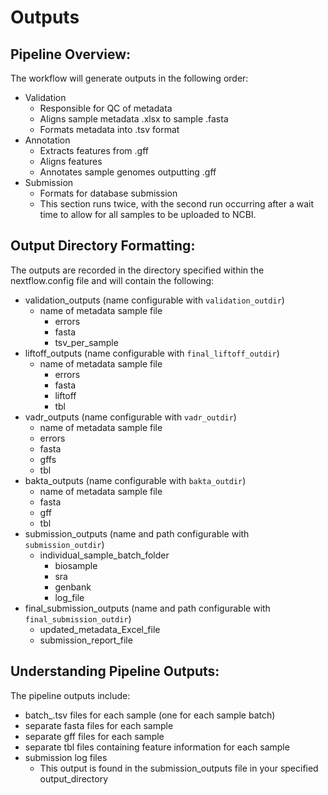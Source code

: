 # Outputs

## Pipeline Overview:

The workflow will generate outputs in the following order:

*   Validation
    *   Responsible for QC of metadata
    *   Aligns sample metadata .xlsx to sample .fasta
    *   Formats metadata into .tsv format
*   Annotation
    *   Extracts features from .gff
    *   Aligns features
    *   Annotates sample genomes outputting .gff
*   Submission
    *   Formats for database submission
    *   This section runs twice, with the second run occurring after a wait time to allow for all samples to be uploaded to NCBI.

## Output Directory Formatting:

The outputs are recorded in the directory specified within the nextflow.config file and will contain the following:

*   validation\_outputs (name configurable with `validation_outdir`)
    *   name of metadata sample file
        *   errors
        *   fasta
        *   tsv\_per\_sample
*   liftoff\_outputs (name configurable with `final_liftoff_outdir`)
    *   name of metadata sample file
        *   errors
        *   fasta
        *   liftoff
        *   tbl
*   vadr\_outputs (name configurable with `vadr_outdir`)
    *   name of metadata sample file
    *   errors
    *   fasta
    *   gffs
    *   tbl
*   bakta\_outputs (name configurable with `bakta_outdir`)
    *   name of metadata sample file
    *   fasta
    *   gff
    *   tbl
*   submission\_outputs (name and path configurable with `submission_outdir`)
    *   individual\_sample\_batch\_folder
        *   biosample
        *   sra
        *   genbank
        *   log\_file
*   final\_submission\_outputs (name and path configurable with `final_submission_outdir`)
    *   updated\_metadata\_Excel\_file
    *   submission\_report\_file

## Understanding Pipeline Outputs:

The pipeline outputs include:

*   batch_<n>.tsv files for each sample (one for each sample batch)
*   separate fasta files for each sample
*   separate gff files for each sample
*   separate tbl files containing feature information for each sample
*   submission log files
    *   This output is found in the submission\_outputs file in your specified output\_directory
